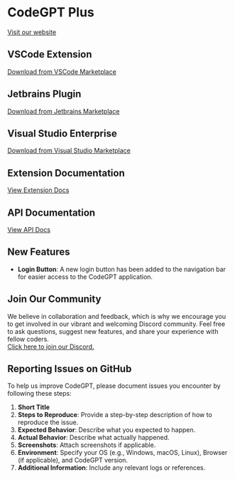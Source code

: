 # CodeGPT Plus 
[Visit our website](https://codegpt.co)

## VSCode Extension
[Download from VSCode Marketplace](https://marketplace.visualstudio.com/items?itemName=DanielSanMedium.dscodegpt)

## Jetbrains Plugin
[Download from Jetbrains Marketplace](https://plugins.jetbrains.com/plugin/24372-codegpt-chat--ai-agents)

## Visual Studio Enterprise
[Download from Visual Studio Marketplace](https://marketplace.visualstudio.com/items?itemName=DanielSanMedium.CodeGPT)

## Extension Documentation
[View Extension Docs](https://docs.codegpt.co)

## API Documentation
[View API Docs](https://developers.codegpt.co/)

## New Features
- **Login Button**: A new login button has been added to the navigation bar for easier access to the CodeGPT application.

## Join Our Community
We believe in collaboration and feedback, which is why we encourage you to get involved in our vibrant and welcoming Discord community. Feel free to ask questions, suggest new features, and share your experience with fellow coders.  
[Click here to join our Discord.](https://discord.gg/vgTGsVr69s)

## Reporting Issues on GitHub
To help us improve CodeGPT, please document issues you encounter by following these steps:

1. **Short Title**
2. **Steps to Reproduce**: Provide a step-by-step description of how to reproduce the issue.
3. **Expected Behavior**: Describe what you expected to happen.
4. **Actual Behavior**: Describe what actually happened.
5. **Screenshots**: Attach screenshots if applicable.
6. **Environment**: Specify your OS (e.g., Windows, macOS, Linux), Browser (if applicable), and CodeGPT version.
7. **Additional Information**: Include any relevant logs or references.
